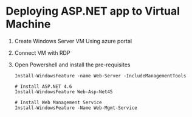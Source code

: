# Deploying ASP.NET app to Virtual Machine

1. Create Windows Server VM Using azure portal
2. Connect VM with RDP
3. Open Powershell and install the pre-requisites

    ```
    Install-WindowsFeature -name Web-Server -IncludeManagementTools

    # Install ASP.NET 4.6
    Install-WindowsFeature Web-Asp-Net45

    # Install Web Management Service
    Install-WindowsFeature -Name Web-Mgmt-Service
    ```